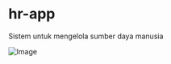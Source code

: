 # hr-app

Sistem untuk mengelola sumber daya manusia

![Image](https://github.com/user-attachments/assets/4b05f0fe-cd3c-4b9b-8d95-1897224153c5)
